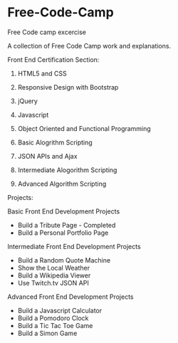 # Free-Code-Camp
Free Code camp excercise

A collection of Free Code Camp work and explanations. 

Front End Certification Section:

1. HTML5 and CSS

2. Responsive Design with Bootstrap

3. jQuery 

5. Javascript

6. Object Oriented and Functional Programming

7.  Basic Alogrithm Scripting

8.  JSON APIs and Ajax

9. Intermediate Alogorithm Scripting 

10. Advanced Algorithm Scripting

Projects:

Basic Front End Development Projects
* Build a Tribute Page - Completed
* Build a Personal Portfolio Page

Intermediate Front End Development Projects
* Build a Random Quote Machine
* Show the Local Weather 
* Build a Wikipedia Viewer
* Use Twitch.tv JSON API

Advanced Front End Development Projects 
* Build a Javascript Calculator
* Build a Pomodoro Clock
* Build a Tic Tac Toe Game
* Build a Simon Game

